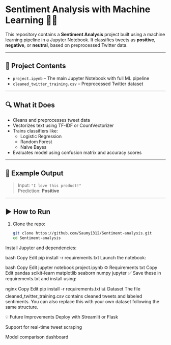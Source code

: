 # Sentiment Analysis with Machine Learning 🧠💬

This repository contains a **Sentiment Analysis** project built using a machine learning pipeline in a Jupyter Notebook. It classifies tweets as **positive**, **negative**, or **neutral**, based on preprocessed Twitter data.

---

## 📁 Project Contents

- `project.ipynb` – The main Jupyter Notebook with full ML pipeline
- `cleaned_twitter_training.csv` – Preprocessed Twitter dataset

---

## 🔍 What it Does

- Cleans and preprocesses tweet data
- Vectorizes text using TF-IDF or CountVectorizer
- Trains classifiers like:
  - Logistic Regression
  - Random Forest
  - Naive Bayes
- Evaluates model using confusion matrix and accuracy scores

---

## 🧪 Example Output

> Input: `"I love this product!"`  
> Prediction: **Positive**

---

## ▶️ How to Run

1. Clone the repo:
   ```bash
   git clone https://github.com/Saumy1312/Sentiment-analysis.git
   cd Sentiment-analysis
Install Jupyter and dependencies:

bash
Copy
Edit
pip install -r requirements.txt
Launch the notebook:

bash
Copy
Edit
jupyter notebook project.ipynb
⚙️ Requirements
txt
Copy
Edit
pandas
scikit-learn
matplotlib
seaborn
numpy
jupyter
✅ Save these in requirements.txt and install using:

nginx
Copy
Edit
pip install -r requirements.txt
📊 Dataset
The file cleaned_twitter_training.csv contains cleaned tweets and labeled sentiments. You can also replace this with your own dataset following the same structure.

💡 Future Improvements
Deploy with Streamlit or Flask

Support for real-time tweet scraping

Model comparison dashboard

